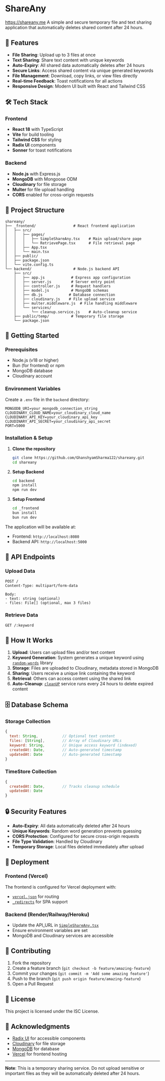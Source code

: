 # ShareAny
<a>https://shareany.me</a>
A simple and secure temporary file and text sharing application that automatically deletes shared content after 24 hours.

## 🌟 Features

- **File Sharing**: Upload up to 3 files at once
- **Text Sharing**: Share text content with unique keywords
- **Auto-Expiry**: All shared data automatically deletes after 24 hours
- **Secure Links**: Access shared content via unique generated keywords
- **File Management**: Download, copy links, or view files directly
- **Real-time Feedback**: Toast notifications for all actions
- **Responsive Design**: Modern UI built with React and Tailwind CSS

## 🛠️ Tech Stack

### Frontend
- **React 18** with TypeScript
- **Vite** for build tooling
- **Tailwind CSS** for styling
- **Radix UI** components
- **Sonner** for toast notifications

### Backend
- **Node.js** with Express.js
- **MongoDB** with Mongoose ODM
- **Cloudinary** for file storage
- **Multer** for file upload handling
- **CORS** enabled for cross-origin requests

## 📁 Project Structure

```
shareany/
├── _frontend/                 # React frontend application
│   ├── src/
│   │   ├── pages/
│   │   │   ├── SimpleShareAny.tsx    # Main upload/share page
│   │   │   └── RetrievePage.tsx      # File retrieval page
│   │   ├── App.tsx
│   │   └── main.tsx
│   ├── public/
│   ├── package.json
│   └── vite.config.ts
└── backend/                   # Node.js backend API
    ├── src/
    │   ├── app.js            # Express app configuration
    │   ├── server.js         # Server entry point
    │   ├── controller.js     # Request handlers
    │   ├── model.js          # MongoDB schemas
    │   ├── db.js            # Database connection
    │   ├── cloudinary.js    # File upload service
    │   ├── multer.middleware.js  # File handling middleware
    │   └── services/
    │       └── cleanup.service.js    # Auto-cleanup service
    ├── public/temp/          # Temporary file storage
    └── package.json
```

## 🚀 Getting Started

### Prerequisites

- Node.js (v18 or higher)
- Bun (for frontend) or npm
- MongoDB database
- Cloudinary account

### Environment Variables

Create a `.env` file in the `backend` directory:

```env
MONGODB_URI=your_mongodb_connection_string
CLOUDINARY_CLOUD_NAME=your_cloudinary_cloud_name
CLOUDINARY_API_KEY=your_cloudinary_api_key
CLOUDINARY_API_SECRET=your_cloudinary_api_secret
PORT=5000
```

### Installation & Setup

1. **Clone the repository**
   ```bash
   git clone https://github.com/GhanshyamSharma122/shareany.git
   cd shareany
   ```

2. **Setup Backend**
   ```bash
   cd backend
   npm install
   npm run dev
   ```

3. **Setup Frontend**
   ```bash
   cd _frontend
   bun install
   bun run dev
   ```

The application will be available at:
- Frontend: `http://localhost:8080`
- Backend API: `http://localhost:5000`

## 📖 API Endpoints

### Upload Data
```http
POST /
Content-Type: multipart/form-data

Body:
- text: string (optional)
- files: File[] (optional, max 3 files)
```

### Retrieve Data
```http
GET /:keyword
```

## 🔧 How It Works

1. **Upload**: Users can upload files and/or text content
2. **Keyword Generation**: System generates a unique keyword using [`random-words`](backend/src/model.js) library
3. **Storage**: Files are uploaded to Cloudinary, metadata stored in MongoDB
4. **Sharing**: Users receive a unique link containing the keyword
5. **Retrieval**: Others can access content using the shared link
6. **Auto-Cleanup**: [`cleanUP`](backend/src/services/cleanup.service.js) service runs every 24 hours to delete expired content

## 🗄️ Database Schema

### Storage Collection
```javascript
{
  text: String,           // Optional text content
  files: [String],        // Array of Cloudinary URLs
  keyword: String,        // Unique access keyword (indexed)
  createdAt: Date,        // Auto-generated timestamp
  updatedAt: Date         // Auto-generated timestamp
}
```

### TimeStore Collection
```javascript
{
  createdAt: Date,        // Tracks cleanup schedule
  updatedAt: Date
}
```

## 🔒 Security Features

- **Auto-Expiry**: All data automatically deleted after 24 hours
- **Unique Keywords**: Random word generation prevents guessing
- **CORS Protection**: Configured for secure cross-origin requests
- **File Type Validation**: Handled by Cloudinary
- **Temporary Storage**: Local files deleted immediately after upload

## 🚀 Deployment

### Frontend (Vercel)
The frontend is configured for Vercel deployment with:
- [`vercel.json`](_frontend/vercel.json) for routing
- [`_redirects`](_frontend/public/_redirects) for SPA support

### Backend (Render/Railway/Heroku)
- Update the API_URL in [`SimpleShareAny.tsx`](_frontend/src/pages/SimpleShareAny.tsx)
- Ensure environment variables are set
- MongoDB and Cloudinary services are accessible

## 🤝 Contributing

1. Fork the repository
2. Create a feature branch (`git checkout -b feature/amazing-feature`)
3. Commit your changes (`git commit -m 'Add some amazing feature'`)
4. Push to the branch (`git push origin feature/amazing-feature`)
5. Open a Pull Request

## 📄 License

This project is licensed under the ISC License.

## 🙏 Acknowledgments

- [Radix UI](https://www.radix-ui.com/) for accessible components
- [Cloudinary](https://cloudinary.com/) for file storage
- [MongoDB](https://www.mongodb.com/) for database
- [Vercel](https://vercel.com/) for frontend hosting

---

**Note**: This is a temporary sharing service. Do not upload sensitive or important files as they will be automatically deleted after 24 hours.
